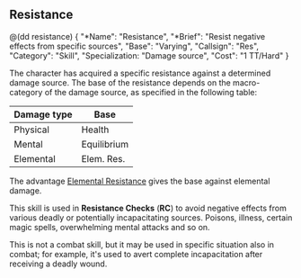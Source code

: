 ## Resistance

@(dd resistance)
{ 
  "*Name": "Resistance",
  "*Brief": "Resist negative effects from specific sources",
  "Base": "Varying",
  "Callsign": "Res",
  "Category": "Skill",
  "Specialization: "Damage source",
  "Cost": "1 TT/Hard"
}

The character has acquired a specific resistance against
a determined damage source. The base of the resistance
depends on the macro-category of the damage source,
as specified in the following table:

| Damage type | Base        |
|-------------|-------------|
| Physical    | Health      |
| Mental      | Equilibrium |
| Elemental   | Elem. Res.  |

The advantage [Elemental Resistance](#elemental-resitance) gives
the base against elemental damage.

This skill is used in **Resistance Checks** (**RC**) to avoid negative
effects from various deadly or potentially incapacitating sources.
Poisons, illness, certain magic spells, overwhelming mental attacks
and so on.

This is not a combat skill, but it may be used in specific situation
also in combat; for example, it's used to avert complete incapacitation
after receiving a deadly wound.
